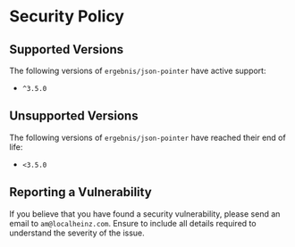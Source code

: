 # Security Policy

## Supported Versions

The following versions of `ergebnis/json-pointer` have active support:

- `^3.5.0`

## Unsupported Versions

The following versions of `ergebnis/json-pointer` have reached their end of life:

- `<3.5.0`

## Reporting a Vulnerability

If you believe that you have found a security vulnerability, please send an email to `am@localheinz.com`. Ensure to include all details required to understand the severity of the issue.
